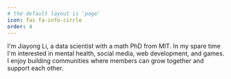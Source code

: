 ```yaml
---
# the default layout is 'page'
icon: fas fa-info-circle
order: 4
---
```


I'm Jiayong Li, a data scientist with a math PhD from MIT. In my spare time I'm interested in mental health, social media, web development, and games. I enjoy building communities where members can grow together and support each other.
